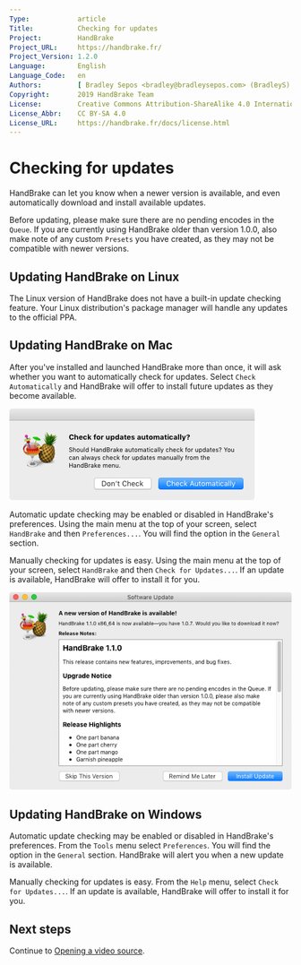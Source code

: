 ```yaml
---
Type:            article
Title:           Checking for updates
Project:         HandBrake
Project_URL:     https://handbrake.fr/
Project_Version: 1.2.0
Language:        English
Language_Code:   en
Authors:         [ Bradley Sepos <bradley@bradleysepos.com> (BradleyS) ]
Copyright:       2019 HandBrake Team
License:         Creative Commons Attribution-ShareAlike 4.0 International
License_Abbr:    CC BY-SA 4.0
License_URL:     https://handbrake.fr/docs/license.html
---
```


Checking for updates
====================

HandBrake can let you know when a newer version is available, and even automatically download and install available updates.

Before updating, please make sure there are no pending encodes in the `Queue`. If you are currently using HandBrake older than version 1.0.0, also make note of any custom `Presets` you have created, as they may not be compatible with newer versions.

<!-- .system-linux -->

## Updating HandBrake on Linux

The Linux version of HandBrake does not have a built-in update checking feature. Your Linux distribution's package manager will handle any updates to the official PPA.

<!-- /.system-linux -->
<!-- .system-macos -->

## Updating HandBrake on Mac

After you've installed and launched HandBrake more than once, it will ask whether you want to automatically check for updates. Select `Check Automatically` and HandBrake will offer to install future updates as they become available.

![Automatic updates dialog](../../images/mac/check-for-updates-automatically-1.1.0.png "Checking for updates automatically can help you stay up to date with the latest features and bug fixes.")

Automatic update checking may be enabled or disabled in HandBrake's preferences. Using the main menu at the top of your screen, select `HandBrake` and then `Preferences...`. You will find the option in the `General` section.

Manually checking for updates is easy. Using the main menu at the top of your screen, select `HandBrake` and then `Check for Updates...`. If an update is available, HandBrake will offer to install it for you.

![Software update dialog](../../images/mac/software-update-1.1.0.png "If an update is available, HandBrake will offer to install it for you.")

<!-- /.system-macos -->
<!-- .system-windows -->

## Updating HandBrake on Windows

Automatic update checking may be enabled or disabled in HandBrake's preferences. From the `Tools` menu select `Preferences`. You will find the option in the `General` section. HandBrake will alert you when a new update is available.

Manually checking for updates is easy. From the `Help` menu, select `Check for Updates...`. If an update is available, HandBrake will offer to install it for you.

<!-- /.system-windows -->

<!-- .continue -->

## Next steps

<!-- .success -->

Continue to [Opening a video source](../workflow/open-video-source.html).

<!-- /.success -->

<!-- /.continue -->
